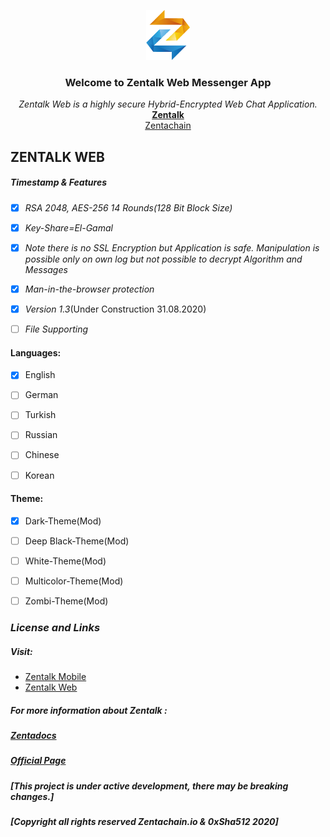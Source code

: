 
<p align="center">
  <a href="zentachain.com">
    <img src="https://raw.githubusercontent.com/ZentaChain/Zentadex/master/logo.png" alt="Zentachain Logo Github" width="70" height="80">
  </a>
  <h3 align="center">Welcome to Zentalk Web Messenger App</h3>
  <p align="center"><em>
   Zentalk Web is a highly secure Hybrid-Encrypted Web Chat Application.
    </em><br/>
    <a href="http://zentalk.chat"><strong>Zentalk</strong></a>
    <br/>
    <a href="http://Zentachain.io">Zentachain</a>
  </p>

## ZENTALK WEB

##### Timestamp & Features
- [x] *RSA 2048, AES-256 14 Rounds(128 Bit Block Size)*

- [x] *Key-Share=El-Gamal*

- [x]  *Note there is no SSL Encryption but Application is safe. Manipulation is possible only on own log but not possible to decrypt Algorithm and Messages*

- [x]  *Man-in-the-browser protection*

- [x]  *Version 1.3*(Under Construction 31.08.2020)

- [ ]  *File Supporting*

#### Languages:

- [x] English

- [ ] German

- [ ] Turkish

- [ ] Russian

- [ ] Chinese

- [ ] Korean

#### Theme:
- [x] Dark-Theme(Mod)

- [ ] Deep Black-Theme(Mod)

- [ ] White-Theme(Mod)

- [ ] Multicolor-Theme(Mod)

- [ ] Zombi-Theme(Mod)

### *License and Links*
##### Visit:
* [Zentalk Mobile](https://github.com/ZentaChain/Zentalk-Mobile)
* [Zentalk Web](https://.zentalk.chat)
##### *For more information about Zentalk :*
##### *[Zentadocs](https:///)*
##### *[Official Page](https://zentachain.io/)*
##### *[This project is under active development, there may be breaking changes.]*
##### *[Copyright all rights reserved Zentachain.io & 0xSha512 2020]*
